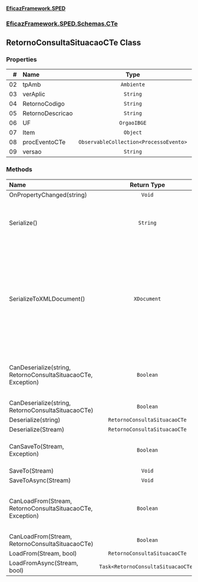 #### [EficazFramework.SPED](EficazFrameworkSPED.md 'EficazFramework SPED')
### [EficazFramework.SPED.Schemas.CTe](EficazFramework.SPED.Schemas.CTe.md 'EficazFramework.SPED.Schemas.CTe')

## RetornoConsultaSituacaoCTe Class
### Properties

| # | Name | Type | |
| ---: | :--- | :---: | :--- |
| 02 | tpAmb | `Ambiente` |  |
| 03 | verAplic | `String` |  |
| 04 | RetornoCodigo | `String` |  |
| 05 | RetornoDescricao | `String` |  |
| 06 | UF | `OrgaoIBGE` |  |
| 07 | Item | `Object` |  |
| 08 | procEventoCTe | `ObservableCollection<ProcessoEvento>` |  |
| 09 | versao | `String` |  |
### Methods

| Name | Return Type | |
| :--- | :---: | :--- |
| OnPropertyChanged(string) | `Void` |  |
| Serialize() | `String` | Serializes current TEnvEvento object into an XML document |
| SerializeToXMLDocument() | `XDocument` | Semelhante À Function Serialize, porém já retorna o resultado            em uma instância de XmlDocument, agilizando o processo de assinatura            digital dos eventos. |
| CanDeserialize(string, RetornoConsultaSituacaoCTe, Exception) | `Boolean` | Deserializes workflow markup into an TEnvEvento object |
| CanDeserialize(string, RetornoConsultaSituacaoCTe) | `Boolean` |  |
| Deserialize(string) | `RetornoConsultaSituacaoCTe` |  |
| Deserialize(Stream) | `RetornoConsultaSituacaoCTe` |  |
| CanSaveTo(Stream, Exception) | `Boolean` | Serializes current TNfeProc object into file |
| SaveTo(Stream) | `Void` |  |
| SaveToAsync(Stream) | `Void` |  |
| CanLoadFrom(Stream, RetornoConsultaSituacaoCTe, Exception) | `Boolean` | Deserializes xml markup from file into an TEnvEvento object |
| CanLoadFrom(Stream, RetornoConsultaSituacaoCTe) | `Boolean` |  |
| LoadFrom(Stream, bool) | `RetornoConsultaSituacaoCTe` |  |
| LoadFromAsync(Stream, bool) | `Task<RetornoConsultaSituacaoCTe>` |  |
